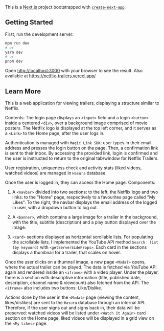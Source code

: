 This is a [Next.js](https://nextjs.org/) project bootstrapped with [`create-next-app`](https://github.com/vercel/next.js/tree/canary/packages/create-next-app).

## Getting Started

First, run the development server:

```bash
npm run dev
# or
yarn dev
# or
pnpm dev
```

Open [http://localhost:3000](http://localhost:3000) with your browser to see the result.
Also available at https://netflix-trailers.vercel.app/

## Learn More

This is a web application for viewing trailers, displaying a structure similar to Netflix.

Contents:
The login page displays an `<input>` field and a login `<button>` inside a centered `<div>`, over a background image comprised of movie posters. The Netflix logo is displayed at the top left corner, and it serves as a `<Link>` to the Home page, after the user logs in.

Authentication is managed with `Magic Link SDK`: user types in their email address and presses the login button on the page. Then, a confirmation link is sent to their inbox. By accessing the provided link, login is confirmed and the user is instructed to return to the original tab/window for Netflix Trailers.

User registration, uniqueness check and activity stats (liked videos, watched videos) are managed in `Hasura` database.

Once the user is logged in, they can access the Home page. Components: 
1. A `<navbar>` divided into two sections: to the left, the Netflix logo and two links: to the "Home" page, respectively to a favourites page called "My Likes". To the right, the navbar displays the email address of the logged in user, with a dropdown button to log out. 

2. A `<banner>`, which contains a large image for a trailer in the background, with the title, subtitle (description) and a play button displayed over the image.

3. `<card>` sections displayed as horizontal scrollable lists. For populating the scrollable lists, I implemented the YouTube API method `Search: list (by keyword)` with `<getServerSideProps>`. Each card in the sections displays a thumbnail for a trailer, that scales on hover.

Once the user clicks on a thumnail image, a new page `<Modal>` opens, where the actual trailer can be played. The data is fetched via YouTube API again and rendered inside an `<iframe>` with a video player. Under the player, there is a section with descriptive information (title, published date, description, channel name & viewcount) also fetched from the API. The `<iframe>` also includes two buttons: Like/Dislike. 

Actions done by the user in the `<Modal>` page (viewing the content, likes/dislikes) are sent to the `Hasura` database through an internal API. Therefore, if the user signs out and signs back in, their data will be preserved: watched videos will be listed under `<Watch It Again>` card section on the Home page, liked videos will be displayed in a grid view on the `<My Likes>` page.

